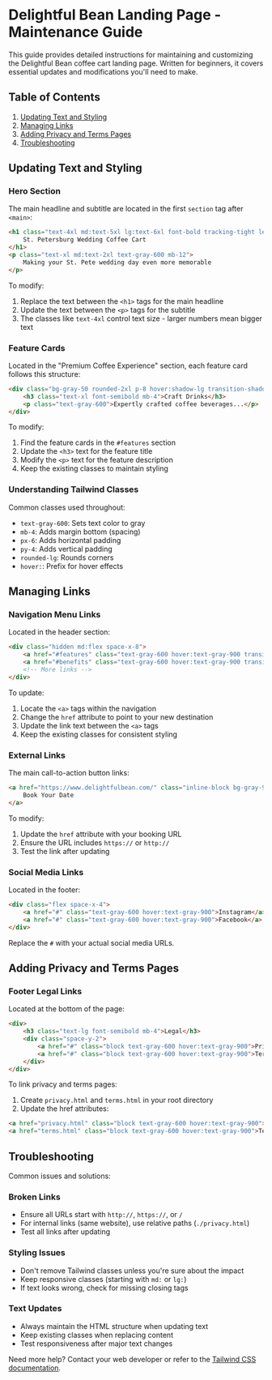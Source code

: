 # Delightful Bean Landing Page - Maintenance Guide

This guide provides detailed instructions for maintaining and customizing the Delightful Bean coffee cart landing page. Written for beginners, it covers essential updates and modifications you'll need to make.

## Table of Contents
1. [Updating Text and Styling](#updating-text-and-styling)
2. [Managing Links](#managing-links)
3. [Adding Privacy and Terms Pages](#adding-privacy-and-terms-pages)
4. [Troubleshooting](#troubleshooting)

## Updating Text and Styling

### Hero Section
The main headline and subtitle are located in the first `section` tag after `<main>`:

```html
<h1 class="text-4xl md:text-5xl lg:text-6xl font-bold tracking-tight leading-tight mb-6">
    St. Petersburg Wedding Coffee Cart
</h1>
<p class="text-xl md:text-2xl text-gray-600 mb-12">
    Making your St. Pete wedding day even more memorable
</p>
```

To modify:
1. Replace the text between the `<h1>` tags for the main headline
2. Update the text between the `<p>` tags for the subtitle
3. The classes like `text-4xl` control text size - larger numbers mean bigger text

### Feature Cards
Located in the "Premium Coffee Experience" section, each feature card follows this structure:

```html
<div class="bg-gray-50 rounded-2xl p-8 hover:shadow-lg transition-shadow duration-300">
    <h3 class="text-xl font-semibold mb-4">Craft Drinks</h3>
    <p class="text-gray-600">Expertly crafted coffee beverages...</p>
</div>
```

To modify:
1. Find the feature cards in the `#features` section
2. Update the `<h3>` text for the feature title
3. Modify the `<p>` text for the feature description
4. Keep the existing classes to maintain styling

### Understanding Tailwind Classes
Common classes used throughout:
- `text-gray-600`: Sets text color to gray
- `mb-4`: Adds margin bottom (spacing)
- `px-6`: Adds horizontal padding
- `py-4`: Adds vertical padding
- `rounded-lg`: Rounds corners
- `hover:`: Prefix for hover effects

## Managing Links

### Navigation Menu Links
Located in the header section:

```html
<div class="hidden md:flex space-x-8">
    <a href="#features" class="text-gray-600 hover:text-gray-900 transition-colors duration-300">Services</a>
    <a href="#benefits" class="text-gray-600 hover:text-gray-900 transition-colors duration-300">Benefits</a>
    <!-- More links -->
</div>
```

To update:
1. Locate the `<a>` tags within the navigation
2. Change the `href` attribute to point to your new destination
3. Update the link text between the `<a>` tags
4. Keep the existing classes for consistent styling

### External Links
The main call-to-action button links:

```html
<a href="https://www.delightfulbean.com/" class="inline-block bg-gray-900 text-white px-8 py-4 rounded-lg">
    Book Your Date
</a>
```

To modify:
1. Update the `href` attribute with your booking URL
2. Ensure the URL includes `https://` or `http://`
3. Test the link after updating

### Social Media Links
Located in the footer:

```html
<div class="flex space-x-4">
    <a href="#" class="text-gray-600 hover:text-gray-900">Instagram</a>
    <a href="#" class="text-gray-600 hover:text-gray-900">Facebook</a>
</div>
```

Replace the `#` with your actual social media URLs.

## Adding Privacy and Terms Pages

### Footer Legal Links
Located at the bottom of the page:

```html
<div>
    <h3 class="text-lg font-semibold mb-4">Legal</h3>
    <div class="space-y-2">
        <a href="#" class="block text-gray-600 hover:text-gray-900">Privacy Policy</a>
        <a href="#" class="block text-gray-600 hover:text-gray-900">Terms of Service</a>
    </div>
</div>
```

To link privacy and terms pages:
1. Create `privacy.html` and `terms.html` in your root directory
2. Update the href attributes:
```html
<a href="privacy.html" class="block text-gray-600 hover:text-gray-900">Privacy Policy</a>
<a href="terms.html" class="block text-gray-600 hover:text-gray-900">Terms of Service</a>
```

## Troubleshooting

Common issues and solutions:

### Broken Links
- Ensure all URLs start with `http://`, `https://`, or `/`
- For internal links (same website), use relative paths (`./privacy.html`)
- Test all links after updating

### Styling Issues
- Don't remove Tailwind classes unless you're sure about the impact
- Keep responsive classes (starting with `md:` or `lg:`)
- If text looks wrong, check for missing closing tags

### Text Updates
- Always maintain the HTML structure when updating text
- Keep existing classes when replacing content
- Test responsiveness after major text changes

Need more help? Contact your web developer or refer to the [Tailwind CSS documentation](https://tailwindcss.com/docs).